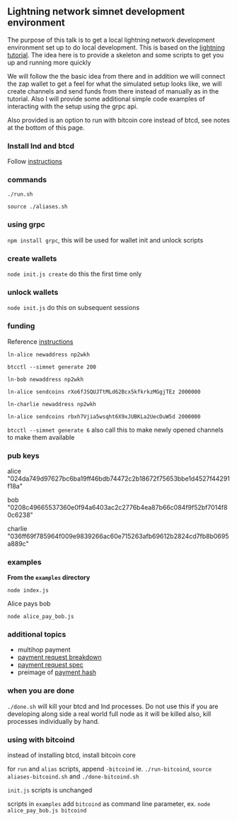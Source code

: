 ## Lightning network simnet development environment

The purpose of this talk is to get a local lightning network development environment set up
to do local development.  This is based on the [lightning tutorial](https://dev.lightning.community/tutorial/01-lncli/index.html).
The idea here is to provide a skeleton and some scripts to get you up and running more quickly

We will follow the the basic idea from there and in addition we will connect the zap
wallet to get a feel for what the simulated setup looks like, we will create channels 
and send funds from there instead of manually as in the tutorial.
Also I will provide some additional simple code examples of interacting with the setup
using the grpc api.

Also provided is an option to run with bitcoin core instead of btcd, see notes at the bottom of this page.

### Install lnd and btcd

Follow [instructions](https://dev.lightning.community/guides/installation/)

### commands

`./run.sh`

`source ./aliases.sh`

### using grpc

`npm install grpc`, this will be used for wallet init and unlock scripts

### create wallets

`node init.js create` do this the first time only

### unlock wallets

`node init.js` do this on subsequent sessions

### funding

Reference [instructions](https://dev.lightning.community/tutorial/01-lncli/index.html#funding-alice)

`ln-alice newaddress np2wkh`

`btcctl --simnet generate 200`

`ln-bob newaddress np2wkh`

`ln-alice sendcoins rXo6fJSQUJTtMLd62Bcx5kfkrkzMGgjTEz 2000000`

`ln-charlie newaddress np2wkh`

`ln-alice sendcoins rbxh7Vjia5wsqht6X9xJUBKLa2UecDuW5d 2000000`

`btcctl --simnet generate 6` also call this to make newly opened channels to make them available

### pub keys
alice "024da749d97627bc6ba19ff46bdb74472c2b18672f75653bbe1d4527f44291f18a"

bob "0208c49665537360e0f94a6403ac2c2776b4ea87b66c084f9f52bf7014f80c6238"

charlie "036ff69f785964f009e9839266ac60e715263afb69612b2824cd7fb8b0695a889c"


### examples

**From the `examples` directory**

`node index.js`

Alice pays bob

`node alice_pay_bob.js`

### additional topics

* multihop payment
* [payment request breakdown](https://rsbondi.github.io/btc-adventure/lightning/)
* [payment request spec](https://github.com/lightningnetwork/lightning-rfc/blob/master/11-payment-encoding.md)
* preimage of [payment hash](http://extranet.cryptomathic.com/hashcalc/index)

### when you are done

`./done.sh` will kill your btcd and lnd processes.  Do not use this if you are developing along side a real world full node
as it will be killed also, kill processes individually by hand.

### using with bitcoind

instead of installing btcd, install bitcoin core

for `run` and `alias` scripts, append `-bitcoind` ie. `./run-bitcoind`, `source aliases-bitcoind.sh` and `./done-bitcoind.sh`

`init.js` scripts is unchanged

scripts in `examples` add `bitcoind` as command line parameter, ex. `node alice_pay_bob.js bitcoind`
